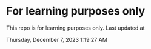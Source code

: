 # For learning purposes only
This repo is for learning purposes only.
Last updated at

Thursday, December 7, 2023 1:19:27 AM

